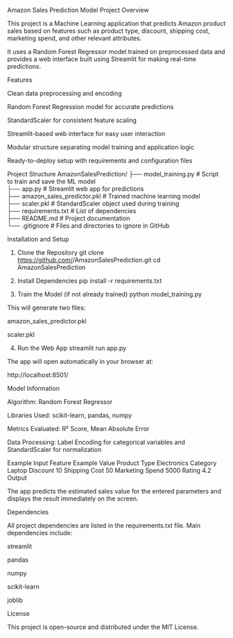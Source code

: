 Amazon Sales Prediction Model
Project Overview

This project is a Machine Learning application that predicts Amazon product sales based on features such as product type, discount, shipping cost, marketing spend, and other relevant attributes.

It uses a Random Forest Regressor model trained on preprocessed data and provides a web interface built using Streamlit for making real-time predictions.

Features

Clean data preprocessing and encoding

Random Forest Regression model for accurate predictions

StandardScaler for consistent feature scaling

Streamlit-based web interface for easy user interaction

Modular structure separating model training and application logic

Ready-to-deploy setup with requirements and configuration files

Project Structure
AmazonSalesPrediction/
├── model_training.py           # Script to train and save the ML model  
├── app.py                      # Streamlit web app for predictions  
├── amazon_sales_predictor.pkl  # Trained machine learning model  
├── scaler.pkl                  # StandardScaler object used during training  
├── requirements.txt            # List of dependencies  
├── README.md                   # Project documentation  
└── .gitignore                  # Files and directories to ignore in GitHub

Installation and Setup
1. Clone the Repository
git clone https://github.com/<your-username>/AmazonSalesPrediction.git
cd AmazonSalesPrediction

2. Install Dependencies
pip install -r requirements.txt

3. Train the Model (if not already trained)
python model_training.py


This will generate two files:

amazon_sales_predictor.pkl

scaler.pkl

4. Run the Web App
streamlit run app.py


The app will open automatically in your browser at:

http://localhost:8501/

Model Information

Algorithm: Random Forest Regressor

Libraries Used: scikit-learn, pandas, numpy

Metrics Evaluated: R² Score, Mean Absolute Error

Data Processing: Label Encoding for categorical variables and StandardScaler for normalization

Example Input
Feature	Example Value
Product Type	Electronics
Category	Laptop
Discount	10
Shipping Cost	50
Marketing Spend	5000
Rating	4.2
Output

The app predicts the estimated sales value for the entered parameters and displays the result immediately on the screen.

Dependencies

All project dependencies are listed in the requirements.txt file.
Main dependencies include:

streamlit

pandas

numpy

scikit-learn

joblib

License

This project is open-source and distributed under the MIT License.
